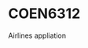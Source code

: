 # COEN6312
Airlines appliation
<a href="https://github.com/Rkaur2007/COEN6312/COEN6312_D3_G7.pdf"  ></a>
